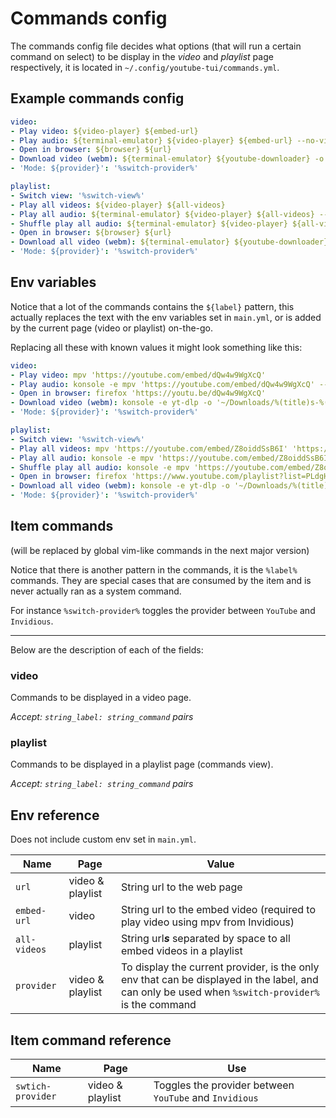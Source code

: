 # Commands config

The commands config file decides what options (that will run a certain command on select) to be display in the *video* and *playlist* page respectively, it is located in `~/.config/youtube-tui/commands.yml`.

## Example commands config

```yaml
video:
- Play video: ${video-player} ${embed-url}
- Play audio: ${terminal-emulator} ${video-player} ${embed-url} --no-video
- Open in browser: ${browser} ${url}
- Download video (webm): ${terminal-emulator} ${youtube-downloader} -o ${download-path} ${embed-url}
- 'Mode: ${provider}': '%switch-provider%'

playlist:
- Switch view: '%switch-view%'
- Play all videos: ${video-player} ${all-videos}
- Play all audio: ${terminal-emulator} ${video-player} ${all-videos} --no-video
- Shuffle play all audio: ${terminal-emulator} ${video-player} ${all-videos} --no-video --shuffle
- Open in browser: ${browser} ${url}
- Download all video (webm): ${terminal-emulator} ${youtube-downloader} -o ${download-path} ${all-videos}
- 'Mode: ${provider}': '%switch-provider%'
```

## Env variables

Notice that a lot of the commands contains the `${label}` pattern, this actually replaces the text with the env variables set in `main.yml`, or is added by the current page (video or playlist) on-the-go.

Replacing all these with known values it might look something like this:

```yaml
video:
- Play video: mpv 'https://youtube.com/embed/dQw4w9WgXcQ'
- Play audio: konsole -e mpv 'https://youtube.com/embed/dQw4w9WgXcQ' --no-video
- Open in browser: firefox 'https://youtu.be/dQw4w9WgXcQ'
- Download video (webm): konsole -e yt-dlp -o '~/Downloads/%(title)s-%(id)s.%(ext)s' 'https://youtube.com/embed/dQw4w9WgXcQ'
- 'Mode: ${provider}': '%switch-provider%'

playlist:
- Switch view: '%switch-view%'
- Play all videos: mpv 'https://youtube.com/embed/Z8oiddSsB6I' 'https://youtube.com/embed/yiS0DPekSDQ' 'https://youtube.com/embed/YhM8GYuDFps' # and much more...
- Play all audio: konsole -e mpv 'https://youtube.com/embed/Z8oiddSsB6I' 'https://youtube.com/embed/yiS0DPekSDQ' 'https://youtube.com/embed/YhM8GYuDFps' --no-video
- Shuffle play all audio: konsole -e mpv 'https://youtube.com/embed/Z8oiddSsB6I' 'https://youtube.com/embed/yiS0DPekSDQ' 'https://youtube.com/embed/YhM8GYuDFps' --no-video --shuffle
- Open in browser: firefox 'https://www.youtube.com/playlist?list=PLdgHTasZAjYZlCXN9rTcX9LFOQ-RIrzCs'
- Download all video (webm): konsole -e yt-dlp -o '~/Downloads/%(title)s-%(id)s.%(ext)s' 'https://youtube.com/embed/Z8oiddSsB6I' 'https://youtube.com/embed/yiS0DPekSDQ' 'https://youtube.com/embed/YhM8GYuDFps'
- 'Mode: ${provider}': '%switch-provider%'
```

## Item commands

(will be replaced by global vim-like commands in the next major version)

Notice that there is another pattern in the commands, it is the `%label%` commands. They are special cases that are consumed by the item and is never actually ran as a system command.

For instance `%switch-provider%` toggles the provider between `YouTube` and `Invidious`.

<hr>

Below are the description of each of the fields:

### video

Commands to be displayed in a video page.

*Accept: `string_label: string_command` pairs*

### playlist

Commands to be displayed in a playlist page (commands view).

*Accept: `string_label: string_command` pairs*

## Env reference

Does not include custom env set in `main.yml`.

|Name|Page|Value|
|---|---|---|
|`url`|video & playlist|String url to the web page|
|`embed-url`|video|String url to the embed video (required to play video using mpv from Invidious)|
|`all-videos`|playlist|String url***s*** separated by space to all embed videos in a playlist|
|`provider`|video & playlist|To display the current provider, is the only env that can be displayed in the label, and can only be used when `%switch-provider%` is the command|

## Item command reference

|Name|Page|Use|
|---|---|---|
|`swtich-provider`|video & playlist|Toggles the provider between `YouTube` and `Invidious`|

